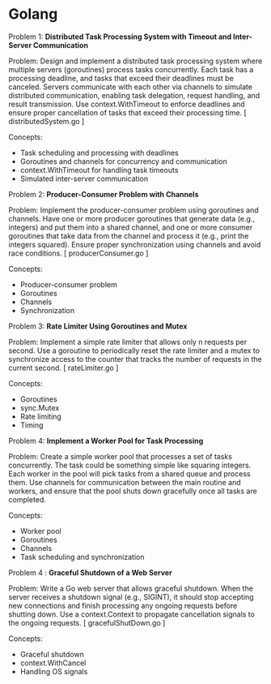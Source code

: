 # Golang


Problem 1: **Distributed Task Processing System with Timeout and Inter-Server Communication**

Problem: Design and implement a distributed task processing system where multiple servers (goroutines) process tasks concurrently. Each task has a processing deadline, and tasks that exceed their deadlines must be canceled. Servers communicate with each other via channels to simulate distributed communication, enabling task delegation, request handling, and result transmission. Use context.WithTimeout to enforce deadlines and ensure proper cancellation of tasks that exceed their processing time.
[ distributedSystem.go ]

Concepts:

- Task scheduling and processing with deadlines
- Goroutines and channels for concurrency and communication
- context.WithTimeout for handling task timeouts
- Simulated inter-server communication


Problem 2: **Producer-Consumer Problem with Channels**

Problem: Implement the producer-consumer problem using goroutines and channels. Have one or more producer goroutines that generate data (e.g., integers) and put them into a shared channel, and one or more consumer goroutines that take data from the channel and process it (e.g., print the integers squared). Ensure proper synchronization using channels and avoid race conditions.
[ producerConsumer.go ]

Concepts:
* Producer-consumer problem
* Goroutines
* Channels
* Synchronization


Problem 3: **Rate Limiter Using Goroutines and Mutex**

Problem: Implement a simple rate limiter that allows only n requests per second. Use a goroutine to periodically reset the rate limiter and a mutex to synchronize access to the counter that tracks the number of requests in the current second.
[ rateLimiter.go ]

Concepts:
* Goroutines
* sync.Mutex
* Rate limiting
* Timing

Problem 4: **Implement a Worker Pool for Task Processing**

Problem: Create a simple worker pool that processes a set of tasks concurrently. The task could be something simple like squaring integers. Each worker in the pool will pick tasks from a shared queue and process them. Use channels for communication between the main routine and workers, and ensure that the pool shuts down gracefully once all tasks are completed.

Concepts:
* Worker pool
* Goroutines
* Channels
* Task scheduling and synchronization


Problem 4 : **Graceful Shutdown of a Web Server**

Problem: Write a Go web server that allows graceful shutdown. When the server receives a shutdown signal (e.g., SIGINT), it should stop accepting new connections and finish processing any ongoing requests before shutting down. Use a context.Context to propagate cancellation signals to the ongoing requests.
[ gracefulShutDown.go ]

Concepts:
* Graceful shutdown
* context.WithCancel
* Handling OS signals
